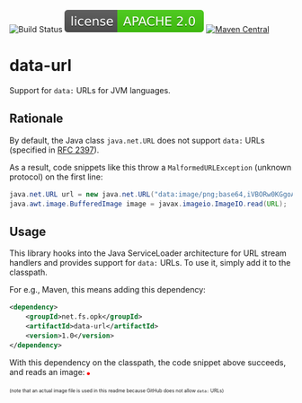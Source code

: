 ![Build Status](https://github.com/opwvhk/data-url/workflows/Java%20CI%20with%20Maven/badge.svg)
[![license](doc/license-APACHE-2.0-brightgreen.svg)](https://www.apache.org/licenses/LICENSE-2.0.html)
[![Maven Central](https://maven-badges.herokuapp.com/maven-central/net.sf.opk/data-url/badge.svg)](https://maven-badges.herokuapp.com/maven-central/net.sf.opk/data-url)

# data-url

Support for `data:` URLs for JVM languages.


## Rationale

By default, the Java class `java.net.URL` does not support `data:` URLs (specified in [RFC 2397](https://www.ietf.org/rfc/rfc2397.txt)).

As a result, code snippets like this throw a `MalformedURLException` (unknown protocol) on the first line:

``` java
java.net.URL url = new java.net.URL("data:image/png;base64,iVBORw0KGgoAAAANSUhEUgAAAAUAAAAFCAYAAACNbyblAAAAHElEQVQI12P4//8/w38GIAXDIBKE0DHxgljNBAAO9TXL0Y4OHwAAAABJRU5ErkJggg==");
java.awt.image.BufferedImage image = javax.imageio.ImageIO.read(URL);
```

## Usage

This library hooks into the Java ServiceLoader architecture for URL stream handlers and provides support for `data:` URLs.
To use it, simply add it to the classpath.

For e.g., Maven, this means adding this dependency:

```xml
<dependency>
	<groupId>net.fs.opk</groupId>
	<artifactId>data-url</artifactId>
	<version>1.0</version>
</dependency>
```

With this dependency on the classpath, the code snippet above succeeds, and reads an image: ![red dot](doc/red-dot-5px.png "red dot")

<span style="font-size: 0.6em">(note that an actual image file is used in this readme because GitHub does not allow `data:` URLs)</span>
